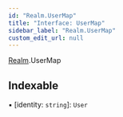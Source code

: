 ```yaml
---
id: "Realm.UserMap"
title: "Interface: UserMap"
sidebar_label: "Realm.UserMap"
custom_edit_url: null
---
```


[Realm](../namespaces/Realm).UserMap

## Indexable

▪ [identity: `string`]: `User`
